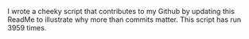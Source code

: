 I wrote a cheeky script that contributes to my Github by updating this ReadMe to illustrate why more than commits matter. This script has run 3959 times.
